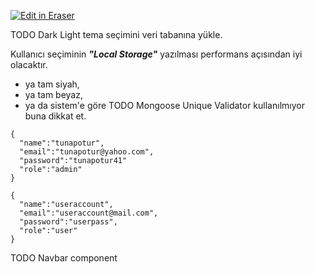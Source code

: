 <p><a target="_blank" href="https://app.eraser.io/workspace/Ao19lK9en8jaM2tMOUvT" id="edit-in-eraser-github-link"><img alt="Edit in Eraser" src="https://firebasestorage.googleapis.com/v0/b/second-petal-295822.appspot.com/o/images%2Fgithub%2FOpen%20in%20Eraser.svg?alt=media&amp;token=968381c8-a7e7-472a-8ed6-4a6626da5501"></a></p>

TODO Dark Light tema seçimini veri tabanına yükle.

Kullanıcı seçiminin _**"Local Storage"**_ yazılması performans açısından iyi olacaktır.

- ya tam siyah,
- ya tam beyaz,
- ya da sistem'e göre
TODO Mongoose Unique Validator kullanılmıyor buna dikkat et.

```
{
  "name":"tunapotur",
  "email":"tunapotur@yahoo.com",
  "password":"tunapotur41"
  "role":"admin"
}

{
  "name":"useraccount",
  "email":"useraccount@mail.com",
  "password":"userpass",
  "role":"user"
}
```
TODO Navbar component


<!--- Eraser file: https://app.eraser.io/workspace/Ao19lK9en8jaM2tMOUvT --->